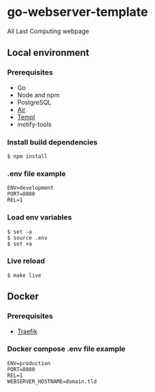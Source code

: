 # go-webserver-template
All Last Computing webpage

## Local environment

### Prerequisites
* Go
* Node and npm
* PostgreSQL
* [Air](https://github.com/cosmtrek/air#installation)
* [Templ](https://templ.guide/quick-start/installation)
* inotify-tools

### Install build dependencies
```shell
$ npm install
```

### .env file example
```
ENV=development
PORT=8080
REL=1
```

### Load env variables
```shell
$ set -a
$ source .env
$ set +a
```

### Live reload
```shell
$ make live
```

## Docker

### Prerequisites
* [Traefik](https://doc.traefik.io/traefik/getting-started/quick-start/)

### Docker compose .env file example
```
ENV=production
PORT=8080
REL=1
WEBSERVER_HOSTNAME=domain.tld
```
